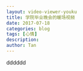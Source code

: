 ```yaml
---
layout: video-viewer-youku
title: 学院毕业晚会的暖场视频
date: 2017-07-18
categories: blog
tags: [心情]
description: 
author: Tan
---
```

dddddd